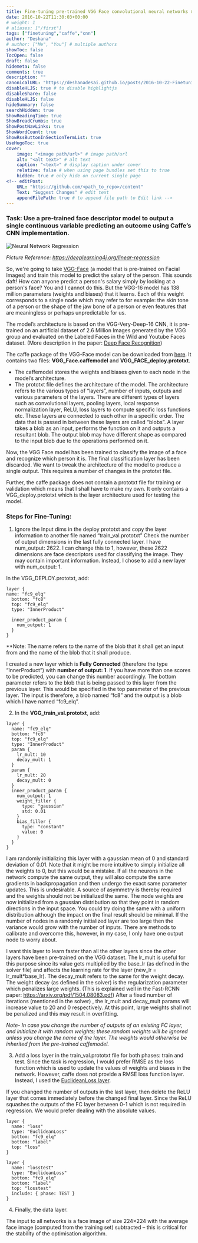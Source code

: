 ```yaml
---
title: Fine-tuning pre-trained VGG Face convolutional neural networks model for regression with Caffe
date: 2016-10-22T11:30:03+00:00
# weight: 1
# aliases: ["/first"]
tags: ["finetuning","caffe","cnn"]
author: "Deshana"
# author: ["Me", "You"] # multiple authors
showToc: false
TocOpen: false
draft: false
hidemeta: false
comments: true
description: ""
canonicalURL: "https://deshanadesai.github.io/posts/2016-10-22-Finetuning-VGG-For-Regression/"
disableHLJS: true # to disable highlightjs
disableShare: false
disableHLJS: false
hideSummary: false
searchHidden: true
ShowReadingTime: true
ShowBreadCrumbs: true
ShowPostNavLinks: true
ShowWordCount: true
ShowRssButtonInSectionTermList: true
UseHugoToc: true
cover:
    image: "<image path/url>" # image path/url
    alt: "<alt text>" # alt text
    caption: "<text>" # display caption under cover
    relative: false # when using page bundles set this to true
    hidden: true # only hide on current single page
<!-- editPost:
    URL: "https://github.com/<path_to_repo>/content"
    Text: "Suggest Changes" # edit text
    appendFilePath: true # to append file path to Edit link -->
---
```


### Task: Use a pre-trained face descriptor model to output a single continuous variable predicting an outcome using Caffe’s CNN implementation.

![Neural Network Regression](./images/neural-network-regression.png)

*Picture Reference: https://deeplearning4j.org/linear-regression*

So, we're going to take [VGG-Face](http://www.robots.ox.ac.uk/~vgg/software/vgg_face/) (a model that is pre-trained on Facial Images) and train this model to predict the salary of the person.
This sounds daft! How can anyone predict a person's salary simply by looking at a person's face? You and I cannot do this. But the VGG-16 model has 138 million parameters (weights and biases) that it learns. Each of this weight corresponds to a single node which may refer to for example: the skin tone of a person or the shape of the jaw bone of a person or even features that are meaningless or perhaps unpredictable for us.

The model’s architecture is based on the VGG-Very-Deep-16 CNN, it is pre-trained on an artificial dataset of 2.6 Million Images generated by the VGG group and evaluated on the Labeled Faces in the Wild and Youtube Faces dataset. (More description in the paper: [Deep Face Recognition](http://www.robots.ox.ac.uk/~vgg/publications/2015/Parkhi15/parkhi15.pdf))

The caffe package of the VGG-Face model can be downloaded from [here](http://www.robots.ox.ac.uk/~vgg/software/vgg_face/src/vgg_face_caffe.tar.gz). It contains two files: **VGG_Face.caffemodel** and **VGG_FACE_deploy.prototxt**.

* The caffemodel stores the weights and biases given to each node in the model’s architecture. 
* The prototxt file defines the architecture of the model. The architecture refers to the various types of “layers”, number of inputs, outputs and various parameters of the layers. There are different types of layers such as convolutional layers, pooling layers, local response normalization layer, ReLU, loss layers to compute specific loss functions etc. These layers are connected to each other in a specific order. The data that is passed in between these layers are called “blobs”. A layer takes a blob as an input, performs the function on it and outputs a resultant blob. The output blob may have different shape as compared to the input blob due to the operations performed on it. 

Now, the VGG Face model has been trained to classify the image of a face and recognize which person it is. The final classification layer has been discarded. We want to tweak the architecture of the model to produce a single output. This requires a number of changes in the prototxt file.

Further, the caffe package does not contain a prototxt file for training or validation which means that I shall have to make my own. It only contains a VGG_deploy.prototxt which is the layer architecture used for testing the model.

### Steps for Fine-Tuning:

1) Ignore the Input dims in the deploy prototxt and copy the layer information to another file named “train_val.prototxt”
Check the number of output dimensions in the last fully connected layer. I have num_output: 2622. I can change this to 1, however, these 2622 dimensions are face descriptors used for classifying the image. They may contain important information. Instead, I chose to add a new layer with num_output: 1.

In the VGG_DEPLOY.prototxt, add: 


```
layer {
name: "fc9_elq"
  bottom: "fc8"
  top: "fc9_elq"
  type: "InnerProduct"

  inner_product_param {
    num_output: 1
  }    
}
```


**Note: The name refers to the name of the blob that it shall get an input from and the name of the blob that it shall produce.

I created a new layer which is **Fully Connected** (therefore the type “InnerProduct”) with **number of output: 1**. If you have more than one scores to be predicted, you can change this number accordingly. The bottom parameter refers to the blob that is being passed to this layer from the previous layer. This would be specified in the top parameter of the previous layer. The input is therefore, a blob named “fc8” and the output is a blob which I have named “fc9_elq”.

2) In the **VGG_train_val.prototxt**, add:


```
layer {
  name: "fc9_elq"
  bottom: "fc8"
  top: "fc9_elq"
  type: "InnerProduct"
  param {
    lr_mult: 10
    decay_mult: 1
  }
  param {
    lr_mult: 20
    decay_mult: 0
  }
  inner_product_param {
    num_output: 1
    weight_filler {
      type: "gaussian"
      std: 0.01
    }
    bias_filler {
      type: "constant"
      value: 0
    }
  }    
}
```


I am randomly initializing this layer with a gaussian mean of 0 and standard deviation of 0.01. Note that it might be more intuitive to simply initialize all the weights to 0, but this would be a mistake. If all the neurons in the network compute the same output, they will also compute the same gradients in backpropagation and then undergo the exact same parameter updates. This is undesirable. A source of asymmetry is thereby required and the weights should not be initialized the same. The node weights are now initialized from a gaussian distribution so that they point in random directions in the input space. You could try doing the same with a uniform distribution although the impact on the final result should be minimal. If the number of nodes in a randomly initialized layer are too large then the variance would grow with the number of inputs. There are methods to calibrate and overcome this, however, in my case, I only have one output node to worry about.


I want this layer to learn faster than all the other layers since the other layers have been pre-trained on the VGG dataset. The lr_mult is useful for this purpose since its value gets multiplied by the base_lr (as defined in the solver file) and affects the learning rate for the layer (new_lr = lr_mult*base_lr). The decay_mult refers to the same for the weight decay. The weight decay (as defined in the solver) is the regularization parameter which penalizes large weights. (This is explained well in the Fast-RCNN paper: https://arxiv.org/pdf/1504.08083.pdf)
After a fixed number of iterations (mentioned in the solver) , the lr_mult and decay_mult params will increase value to 20 and 0 respectively. At this point, large weights shall not be penalized and this may result in overfitting.


*Note- In case you change the number of outputs of an existing FC layer, and initialize it with random weights; these random weights will be ignored unless you change the name of the layer. The weights would otherwise be inherited from the pre-trained caffemodel.*


3) Add a loss layer in the train_val.prototxt file for both phases: train and test. Since the task is regression, I would prefer RMSE as the loss function which is used to update the values of weights and biases in the network. However, caffe does not provide a RMSE loss function layer. Instead, I used the [EuclideanLoss layer](http://caffe.berkeleyvision.org/doxygen/classcaffe_1_1EuclideanLossLayer.html).

If you changed the number of outputs in the last layer, then delete the ReLU layer that comes immediately before the changed final layer. Since the ReLU squashes the outputs of the FC layer between 0-1 which is not required in regression. We would prefer dealing with the absolute values.


```
layer {
  name: "loss"
  type: "EuclideanLoss"
  bottom: "fc9_elq"
  bottom: "label"
  top: "loss"
}

layer {
  name: "losstest"
  type: "EuclideanLoss"
  bottom: "fc9_elq"
  bottom: "label"
  top: "losstest"
  include: { phase: TEST }
}
```


4) Finally, the data layer. 

The input to all networks is a face image of size 224×224 with the average face image (computed from the training set) subtracted – this is critical for the stability of the optimisation algorithm.
